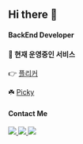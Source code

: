 ## Hi there 👋

#### BackEnd Developer
#### 🌱 현재 운영중인 서비스 
👉 [플리커](https://a.simple-sns.link)

☘️ [Picky](https://www.picky-pick.com)


#### Contact Me
<p>
    <a href="https://your-portfolio-link.com" target="_blank">
        <img src="https://img.shields.io/badge/Portfolio-6495ED?style=for-the-badge&logo=read-the-docs&logoColor=white" />
    </a>
    <a href="https://matt1235.tistory.com" target="_blank">
        <img src="https://img.shields.io/badge/Tech%20blog-000000?style=for-the-badge&logo=github&logoColor=white" />
    </a>
    <a href="mailto:gkwjdtn1235@gmail.com" target="_blank">
        <img src="https://img.shields.io/badge/Gmail-D14836?style=for-the-badge&logo=gmail&logoColor=white" />
    </a>
</p>
